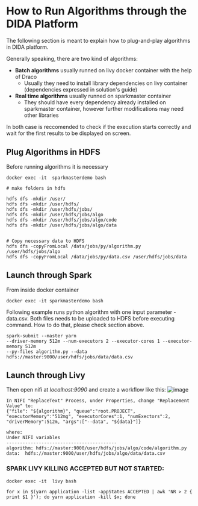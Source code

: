 # How to Run Algorithms through the DIDA Platform

The following section is meant to explain how to plug-and-play algorithms in DIDA platform.

Generally speaking, there are two kind of algorithms:
- **Batch algorithms** usually runned on livy docker container with the help of Draco
  - Usually they need to install library dependencies on livy container (dependencies expressed in solution's guide)
- **Real time algorithms** usually runned on sparkmaster container
  - They should have every dependency already installed on sparkmaster container, however further modifications may need other libraries

In both case is reccomended to check if the execution starts correctly and wait for the first results to be displayed on screen. <br/>


## Plug Algorithms in HDFS

Before running algorithms it is necessary

```
docker exec -it  sparkmasterdemo bash

# make folders in hdfs

hdfs dfs -mkdir /user/
hdfs dfs -mkdir /user/hdfs/
hdfs dfs -mkdir /user/hdfs/jobs/
hdfs dfs -mkdir /user/hdfs/jobs/algo
hdfs dfs -mkdir /user/hdfs/jobs/algo/code
hdfs dfs -mkdir /user/hdfs/jobs/algo/data


# Copy necessary data to HDFS
hdfs dfs -copyFromLocal /data/jobs/py/algorithm.py /user/hdfs/jobs/algo
hdfs dfs -copyFromLocal /data/jobs/py/data.csv /user/hdfs/jobs/data
```


## Launch through Spark

From inside docker container 
```
docker exec -it sparkmasterdemo bash
```

Following example runs python algorithm with one input parameter - data.csv.
Both files needs to be uploaded to HDFS before executing command. How to do that, please check section above.

```
spark-submit --master yarn
--driver-memory 512m --num-executors 2 --executor-cores 1 --executor-memory 512m
--py-files algorithm.py --data hdfs://master:9000/user/hdfs/jobs/data/data.csv
```


## Launch through Livy

Then open nifi at *localhost:9090* and create a workflow like this:
![image](https://user-images.githubusercontent.com/103200695/206154674-cebb5090-74dc-41bc-955d-30b014773801.png)

```
In NIFI "ReplaceText" Process, under Properties, change "Replacement Value" to:
{"file": "${algorithm}", "queue":"root.PROJECT", "executorMemory":"512mg", "executorCores":1, "numExectors":2, "driverMemory":512m, "args":["--data", "${data}"]}

where:
Under NIFI variables
-----------------------------------------
algorithm: hdfs://master:9000/user/hdfs/jobs/algo/code/algorithm.py
data:  hdfs://master:9000/user/hdfs/jobs/algo/data/data.csv
```

### SPARK LIVY KILLING ACCEPTED BUT NOT STARTED:

```
docker exec -it  livy bash

for x in $(yarn application -list -appStates ACCEPTED | awk 'NR > 2 { print $1 }'); do yarn application -kill $x; done

```
